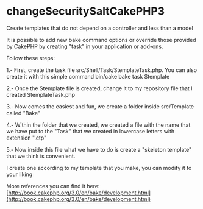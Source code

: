 # changeSecuritySaltCakePHP3
Create templates that do not depend on a controller and less than a model


It is possible to add new bake command options or override those provided by CakePHP by creating "task" in your application or add-ons.

Follow these steps:

1.- First, create the task file src/Shell/Task/StemplateTask.php.
You can also create it with this simple command bin/cake bake task Stemplate

2.- Once the Stemplate file is created, change it to my repository file that I created StemplateTask.php

3.- Now comes the easiest and fun, we create a folder inside src/Template called "Bake"

4.- Within the folder that we created, we created a file with the name that we have put to the "Task" that we created in lowercase letters with extension ".ctp"

5.- Now inside this file what we have to do is create a "skeleton template" that we think is convenient.

I create one according to my template that you make, you can modify it to your liking

More references you can find it here: [http://book.cakephp.org/3.0/en/bake/development.html](http://book.cakephp.org/3.0/en/bake/development.html)